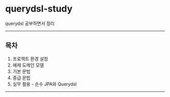 # querydsl-study
querydsl 공부하면서 정리

___

## 목차

1. 프로젝트 환경 설정
1. 예제 도메인 모델
1. 기본 문법
1. 중급 문법
1. 실무 활용 - 순수 JPA와 Querydsl

___

